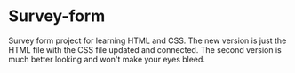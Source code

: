 # Survey-form
Survey form project for learning HTML and CSS.
The new version is just the HTML file with the CSS file updated and connected.
The second version is much better looking and won't make your eyes bleed.
